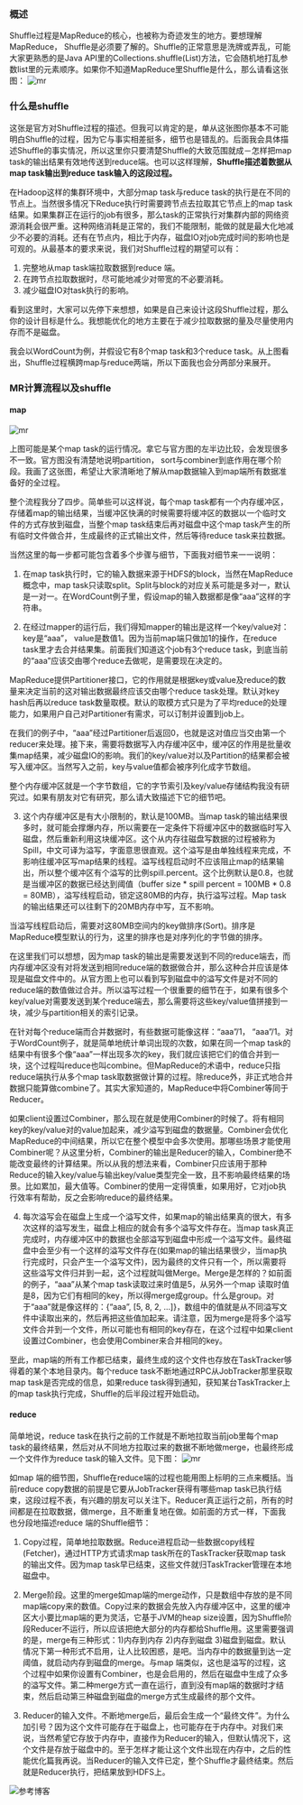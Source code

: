 ### 概述
Shuffle过程是MapReduce的核心，也被称为奇迹发生的地方。要想理解MapReduce， Shuffle是必须要了解的。Shuffle的正常意思是洗牌或弄乱，可能大家更熟悉的是Java API里的Collections.shuffle(List)方法，它会随机地打乱参数list里的元素顺序。如果你不知道MapReduce里Shuffle是什么，那么请看这张图： 
![mr](https://github.com/ordinary-zhang/Hadoop/blob/master/%E5%9B%BE%E7%89%87/mr.PNG)

### 什么是shuffle
 这张是官方对Shuffle过程的描述。但我可以肯定的是，单从这张图你基本不可能明白Shuffle的过程，因为它与事实相差挺多，细节也是错乱的。后面我会具体描述Shuffle的事实情况，所以这里你只要清楚Shuffle的大致范围就成－怎样把map task的输出结果有效地传送到reduce端。也可以这样理解，**Shuffle描述着数据从map task输出到reduce task输入的这段过程。** 

在Hadoop这样的集群环境中，大部分map task与reduce task的执行是在不同的节点上。当然很多情况下Reduce执行时需要跨节点去拉取其它节点上的map task结果。如果集群正在运行的job有很多，那么task的正常执行对集群内部的网络资源消耗会很严重。这种网络消耗是正常的，我们不能限制，能做的就是最大化地减少不必要的消耗。还有在节点内，相比于内存，磁盘IO对job完成时间的影响也是可观的。从最基本的要求来说，我们对Shuffle过程的期望可以有： 
1. 完整地从map task端拉取数据到reduce 端。 
2. 在跨节点拉取数据时，尽可能地减少对带宽的不必要消耗。 
3. 减少磁盘IO对task执行的影响。 

看到这里时，大家可以先停下来想想，如果是自己来设计这段Shuffle过程，那么你的设计目标是什么。我想能优化的地方主要在于减少拉取数据的量及尽量使用内存而不是磁盘。 

我会以WordCount为例，并假设它有8个map task和3个reduce task。从上图看出，Shuffle过程横跨map与reduce两端，所以下面我也会分两部分来展开。 

### MR计算流程以及shuffle
#### map
![mr](https://github.com/ordinary-zhang/Hadoop/blob/master/%E5%9B%BE%E7%89%87/map.PNG)

上图可能是某个map task的运行情况。拿它与官方图的左半边比较，会发现很多不一致。官方图没有清楚地说明partition， sort与combiner到底作用在哪个阶段。我画了这张图，希望让大家清晰地了解从map数据输入到map端所有数据准备好的全过程。 

整个流程我分了四步。简单些可以这样说，每个map task都有一个内存缓冲区，存储着map的输出结果，当缓冲区快满的时候需要将缓冲区的数据以一个临时文件的方式存放到磁盘，当整个map task结束后再对磁盘中这个map task产生的所有临时文件做合并，生成最终的正式输出文件，然后等待reduce task来拉数据。 

当然这里的每一步都可能包含着多个步骤与细节，下面我对细节来一一说明： 
1. 在map task执行时，它的输入数据来源于HDFS的block，当然在MapReduce概念中，map task只读取split。Split与block的对应关系可能是多对一，默认是一对一。在WordCount例子里，假设map的输入数据都是像“aaa”这样的字符串。 

2. 在经过mapper的运行后，我们得知mapper的输出是这样一个key/value对： key是“aaa”， value是数值1。因为当前map端只做加1的操作，在reduce task里才去合并结果集。前面我们知道这个job有3个reduce task，到底当前的“aaa”应该交由哪个reduce去做呢，是需要现在决定的。 

MapReduce提供Partitioner接口，它的作用就是根据key或value及reduce的数量来决定当前的这对输出数据最终应该交由哪个reduce task处理。默认对key hash后再以reduce task数量取模。默认的取模方式只是为了平均reduce的处理能力，如果用户自己对Partitioner有需求，可以订制并设置到job上。 

在我们的例子中，“aaa”经过Partitioner后返回0，也就是这对值应当交由第一个reducer来处理。接下来，需要将数据写入内存缓冲区中，缓冲区的作用是批量收集map结果，减少磁盘IO的影响。我们的key/value对以及Partition的结果都会被写入缓冲区。当然写入之前，key与value值都会被序列化成字节数组。 

整个内存缓冲区就是一个字节数组，它的字节索引及key/value存储结构我没有研究过。如果有朋友对它有研究，那么请大致描述下它的细节吧。 

3. 这个内存缓冲区是有大小限制的，默认是100MB。当map task的输出结果很多时，就可能会撑爆内存，所以需要在一定条件下将缓冲区中的数据临时写入磁盘，然后重新利用这块缓冲区。这个从内存往磁盘写数据的过程被称为Spill，中文可译为溢写，字面意思很直观。这个溢写是由单独线程来完成，不影响往缓冲区写map结果的线程。溢写线程启动时不应该阻止map的结果输出，所以整个缓冲区有个溢写的比例spill.percent。这个比例默认是0.8，也就是当缓冲区的数据已经达到阈值（buffer size * spill percent = 100MB * 0.8 = 80MB），溢写线程启动，锁定这80MB的内存，执行溢写过程。Map task的输出结果还可以往剩下的20MB内存中写，互不影响。 

当溢写线程启动后，需要对这80MB空间内的key做排序(Sort)。排序是MapReduce模型默认的行为，这里的排序也是对序列化的字节做的排序。 

在这里我们可以想想，因为map task的输出是需要发送到不同的reduce端去，而内存缓冲区没有对将发送到相同reduce端的数据做合并，那么这种合并应该是体现是磁盘文件中的。从官方图上也可以看到写到磁盘中的溢写文件是对不同的reduce端的数值做过合并。所以溢写过程一个很重要的细节在于，如果有很多个key/value对需要发送到某个reduce端去，那么需要将这些key/value值拼接到一块，减少与partition相关的索引记录。 

在针对每个reduce端而合并数据时，有些数据可能像这样：“aaa”/1， “aaa”/1。对于WordCount例子，就是简单地统计单词出现的次数，如果在同一个map task的结果中有很多个像“aaa”一样出现多次的key，我们就应该把它们的值合并到一块，这个过程叫reduce也叫combine。但MapReduce的术语中，reduce只指reduce端执行从多个map task取数据做计算的过程。除reduce外，非正式地合并数据只能算做combine了。其实大家知道的，MapReduce中将Combiner等同于Reducer。 

如果client设置过Combiner，那么现在就是使用Combiner的时候了。将有相同key的key/value对的value加起来，减少溢写到磁盘的数据量。Combiner会优化MapReduce的中间结果，所以它在整个模型中会多次使用。那哪些场景才能使用Combiner呢？从这里分析，Combiner的输出是Reducer的输入，Combiner绝不能改变最终的计算结果。所以从我的想法来看，Combiner只应该用于那种Reduce的输入key/value与输出key/value类型完全一致，且不影响最终结果的场景。比如累加，最大值等。Combiner的使用一定得慎重，如果用好，它对job执行效率有帮助，反之会影响reduce的最终结果。 

4. 每次溢写会在磁盘上生成一个溢写文件，如果map的输出结果真的很大，有多次这样的溢写发生，磁盘上相应的就会有多个溢写文件存在。当map task真正完成时，内存缓冲区中的数据也全部溢写到磁盘中形成一个溢写文件。最终磁盘中会至少有一个这样的溢写文件存在(如果map的输出结果很少，当map执行完成时，只会产生一个溢写文件)，因为最终的文件只有一个，所以需要将这些溢写文件归并到一起，这个过程就叫做Merge。Merge是怎样的？如前面的例子，“aaa”从某个map task读取过来时值是5，从另外一个map 读取时值是8，因为它们有相同的key，所以得merge成group。什么是group。对于“aaa”就是像这样的：{“aaa”, [5, 8, 2, …]}，数组中的值就是从不同溢写文件中读取出来的，然后再把这些值加起来。请注意，因为merge是将多个溢写文件合并到一个文件，所以可能也有相同的key存在，在这个过程中如果client设置过Combiner，也会使用Combiner来合并相同的key。 

至此，map端的所有工作都已结束，最终生成的这个文件也存放在TaskTracker够得着的某个本地目录内。每个reduce task不断地通过RPC从JobTracker那里获取map task是否完成的信息，如果reduce task得到通知，获知某台TaskTracker上的map task执行完成，Shuffle的后半段过程开始启动。
#### reduce
 简单地说，reduce task在执行之前的工作就是不断地拉取当前job里每个map task的最终结果，然后对从不同地方拉取过来的数据不断地做merge，也最终形成一个文件作为reduce task的输入文件。见下图： 
 ![mr](https://github.com/ordinary-zhang/Hadoop/blob/master/%E5%9B%BE%E7%89%87/reduce.PNG)
 
如map 端的细节图，Shuffle在reduce端的过程也能用图上标明的三点来概括。当前reduce copy数据的前提是它要从JobTracker获得有哪些map task已执行结束，这段过程不表，有兴趣的朋友可以关注下。Reducer真正运行之前，所有的时间都是在拉取数据，做merge，且不断重复地在做。如前面的方式一样，下面我也分段地描述reduce 端的Shuffle细节： 
1. Copy过程，简单地拉取数据。Reduce进程启动一些数据copy线程(Fetcher)，通过HTTP方式请求map task所在的TaskTracker获取map task的输出文件。因为map task早已结束，这些文件就归TaskTracker管理在本地磁盘中。 

2. Merge阶段。这里的merge如map端的merge动作，只是数组中存放的是不同map端copy来的数值。Copy过来的数据会先放入内存缓冲区中，这里的缓冲区大小要比map端的更为灵活，它基于JVM的heap size设置，因为Shuffle阶段Reducer不运行，所以应该把绝大部分的内存都给Shuffle用。这里需要强调的是，merge有三种形式：1)内存到内存  2)内存到磁盘  3)磁盘到磁盘。默认情况下第一种形式不启用，让人比较困惑，是吧。当内存中的数据量到达一定阈值，就启动内存到磁盘的merge。与map 端类似，这也是溢写的过程，这个过程中如果你设置有Combiner，也是会启用的，然后在磁盘中生成了众多的溢写文件。第二种merge方式一直在运行，直到没有map端的数据时才结束，然后启动第三种磁盘到磁盘的merge方式生成最终的那个文件。 

3. Reducer的输入文件。不断地merge后，最后会生成一个“最终文件”。为什么加引号？因为这个文件可能存在于磁盘上，也可能存在于内存中。对我们来说，当然希望它存放于内存中，直接作为Reducer的输入，但默认情况下，这个文件是存放于磁盘中的。至于怎样才能让这个文件出现在内存中，之后的性能优化篇我再说。当Reducer的输入文件已定，整个Shuffle才最终结束。然后就是Reducer执行，把结果放到HDFS上。 


![参考博客](http://langyu.iteye.com/blog/992916)

